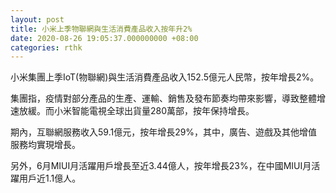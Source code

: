 ```yaml
---
layout: post
title: 小米上季物聯網與生活消費產品收入按年升2%
date: 2020-08-26 19:05:37.000000000 +08:00
categories: rthk
---
```


小米集團上季IoT(物聯網)與生活消費產品收入152.5億元人民幣，按年增長2%。

集團指，疫情對部分產品的生產、運輸、銷售及發布節奏均帶來影響，導致整體增速放緩。而小米智能電視全球出貨量280萬部，按年保持增長。

期內，互聯網服務收入59.1億元，按年增長29%，其中，廣告、遊戲及其他增值服務均實現增長。

另外，6月MIUI月活躍用戶增長至近3.44億人，按年增長23%，在中國MIUI月活躍用戶近1.1億人。
